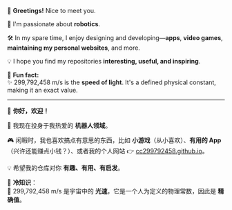 👋 **Greetings!** Nice to meet you.  

🤖 I'm passionate about **robotics**.  

🛠️ In my spare time, I enjoy designing and developing—**apps**, **video games**, **maintaining my personal websites**, and more.  

💡 I hope you find my repositories **interesting, useful, and inspiring**.  

📌 **Fun fact:**  
✨ 299,792,458 m/s is the **speed of light**. It's a defined physical constant, making it an exact value.  

---

👋 **你好，欢迎！**  

🤖 我现在投身于我热爱的 **机器人领域**。  

🎮 闲暇时，我也喜欢搞点有意思的东西，比如 **小游戏**（从小喜欢）、**有用的 App**（兴许还能赚点小钱？）、或者我的个人网站 👉 [cc299792458.github.io](https://cc299792458.github.io/)。  

💡 希望我的仓库对你 **有趣、有用、有启发**。  

📌 **冷知识**：  
🌟 299,792,458 m/s 是宇宙中的 **光速**，它是一个人为定义的物理常数，因此是 **精确值**。


<!---
cc299792458/cc299792458 is a ✨ special ✨ repository because its `README.md` (this file) appears on your GitHub profile.
You can click the Preview link to take a look at your changes.
--->
